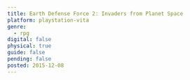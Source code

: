 ```yaml
---
title: Earth Defense Force 2: Invaders from Planet Space
platform: playstation-vita
genre:
  - rpg
digital: false
physical: true
guide: false
pending: false
posted: 2015-12-08
---
```

